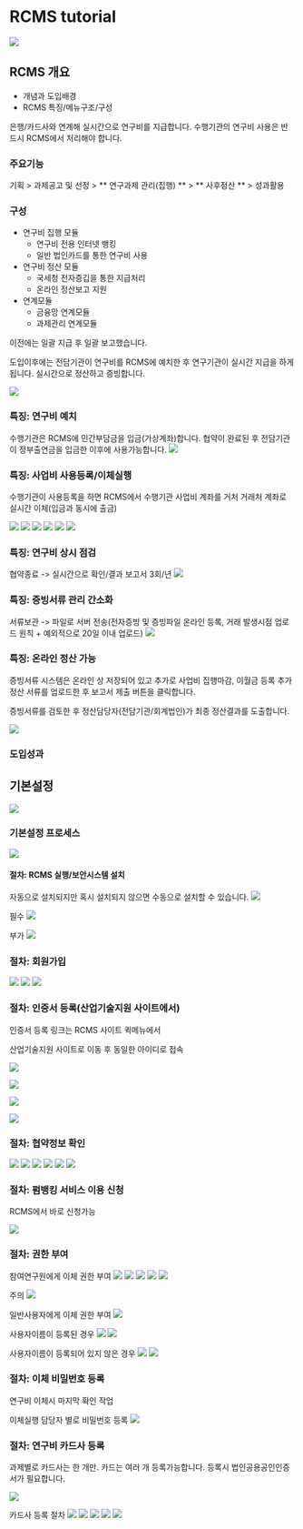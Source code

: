 # RCMS tutorial
![](http://i.imgur.com/uUUsDDt.jpg)
## RCMS 개요 ##
* 개념과 도입배경
* RCMS 특징/메뉴구조/구성

은행/카드사와 연계해 실시간으로 연구비를 지급합니다. 수행기관의 연구비 사용은 반드시 RCMS에서 처리해야 합니다.

### 주요기능 ###
기획 > 과제공고 및 선정 > ** 연구과제 관리(집행) ** > ** 사후정산 ** > 성과활용

### 구성 ###
* 연구비 집행 모듈
	* 연구비 전용 인터넷 뱅킹
	* 일반 법인카드를 통한 연구비 사용
* 연구비 정산 모듈
	* 국세청 전자증깁을 통한 지급처리
	* 온라인 정산보고 지원
* 연계모듈
	* 금융망 연계모듈
	* 과제관리 연계모듈

이전에는 일괄 지급 후 일괄 보고했습니다.

도입이후에는 전담기관이 연구비를 RCMS에 예치한 후 연구기관이 실시간 지급을 하게 됩니다. 실시간으로 정산하고 증빙합니다.

![](http://i.imgur.com/cZBrEYZ.png)

### 특징: 연구비 예치 ###
수행기관은 RCMS에 민간부담금을 입금(가상계좌)합니다. 협약이 완료된 후 전담기관이 정부출연금을 입금한 이후에 사용가능합니다.
![](http://i.imgur.com/rkOY1sm.jpg)

### 특징: 사업비 사용등록/이체실행 ###
수행기관이 사용등록을 하면 RCMS에서 수행기관 사업비 계좌를 거처 거래처 계좌로 실시간 이체(입금과 동시에 출금)

![](http://i.imgur.com/642PvAj.png)
![](http://i.imgur.com/G0vlPkB.png)
![](http://i.imgur.com/FhAAokb.png)
![](http://i.imgur.com/ORMRAIt.png)
![](http://i.imgur.com/Dx1WLhT.png)
![](http://i.imgur.com/FqgxIn4.jpg)

### 특징: 연구비 상시 점검 ###
협약종료 -> 실시간으로 확인/결과 보고서 3회/년
![](http://i.imgur.com/RnegtrE.jpg)

### 특징: 증빙서류 관리 간소화 ###
서류보관 -> 파일로 서버 전송(전자증빙 및 증빙파일 온라인 등록, 거래 발생시점 업로드 원칙 + 예외적으로 20일 이내 업로드)
![](http://i.imgur.com/QQPvkEy.jpg)

### 특징: 온라인 정산 가능 ###
증빙서류 시스템은 온라인 상 저장되어 있고 추가로 사업비 집행마감, 이월금 등록 추가정산 서류를 업로드한 후 보고서 제출 버튼을 클릭합니다. 

증빙서류를 검토한 후 정산담당자(전담기관/회계법인)가 최종 정산결과를 도출합니다.
 
![](http://i.imgur.com/9SYS2vv.jpg)

### 도입성과 ###

## 기본설정 ##
![](http://i.imgur.com/aGkal0U.jpg)
### 기본설정 프로세스 ###
![](http://i.imgur.com/MubyJDL.jpg)

#### 절차: RCMS 실행/보안시스템 설치 ####
자동으로 설치되지만 혹시 설치되지 않으면 수동으로 설치할 수 있습니다.
![](http://i.imgur.com/LOveRHy.jpg)

필수
![](http://i.imgur.com/YkaB4Q9.jpg)

부가
![](http://i.imgur.com/eKcFSM6.jpg)

### 절차: 회원가입 ###

![](http://i.imgur.com/A5opomZ.jpg)
![](http://i.imgur.com/XsuCBCD.jpg)
![](http://i.imgur.com/71c8mnX.jpg)

### 절차: 인증서 등록(산업기술지원 사이트에서) ###
인증서 등록 링크는 RCMS 사이트 퀵메뉴에서

산업기술지원 사이트로 이동 후 동일한 아이디로 접속

![](http://i.imgur.com/lpgwcdU.jpg)

![](http://i.imgur.com/szSe5fn.jpg)

![](http://i.imgur.com/NS4Mj3T.jpg)

![](http://i.imgur.com/CEpqnPh.jpg)

### 절차: 협약정보 확인 ###
![](http://i.imgur.com/0zawYu0.jpg)
![](http://i.imgur.com/dlkM2wB.jpg)
![](http://i.imgur.com/lCW7kaM.jpg)
![](http://i.imgur.com/oYjXWsU.jpg)
![](http://i.imgur.com/YuGN7Nw.jpg)
![](http://i.imgur.com/vAnCAH9.jpg)

### 절차: 펌뱅킹 서비스 이용 신청 ###
RCMS에서 바로 신청가능

![](http://i.imgur.com/nT61hvg.jpg)

### 절차: 권한 부여 ###
참여연구원에게 이체 권한 부여
![](http://i.imgur.com/wzSGFHt.jpg)
![](http://i.imgur.com/drHVylJ.jpg)
![](http://i.imgur.com/EG0FiIq.jpg)
![](http://i.imgur.com/L58Zm8q.jpg)
![](http://i.imgur.com/4Y5wkWv.jpg)

주의
![](http://i.imgur.com/8fFHH71.jpg)


일반사용자에게 이체 권한 부여
![](http://i.imgur.com/vCqR2g8.jpg)

사용자이름이 등록된 경우
![](http://i.imgur.com/kATgK4m.jpg)
![](http://i.imgur.com/9i7OdPm.jpg)

사용자이름이 등록되어 있지 않은 경우
![](http://i.imgur.com/GqcfEqa.jpg)
![](http://i.imgur.com/kmWpoil.jpg)

### 절차: 이체 비밀번호 등록 ###
연구비 이체시 마지막 확인 작업

이체실행 담당자 별로 비밀번호 등록
![](http://i.imgur.com/nNwCXdq.jpg)

### 절차: 연구비 카드사 등록 ###
과제별로 카드사는 한 개만. 카드는 여러 개 등록가능합니다.
등록시 법인공용공인인증서가 필요합니다.

![](http://i.imgur.com/jOfcGDS.jpg)

카드사 등록 절차 
![](http://i.imgur.com/nXPoIvE.jpg)
![](http://i.imgur.com/WTQUdnm.jpg)
![](http://i.imgur.com/kfPoJUo.jpg)
![](http://i.imgur.com/o1JyiVt.jpg)
![](http://i.imgur.com/RDubGoT.jpg)
 